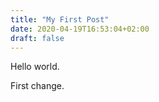 ```yaml
---
title: "My First Post"
date: 2020-04-19T16:53:04+02:00
draft: false
---
```


Hello world.

First change.
